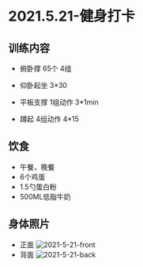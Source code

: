 # 2021.5.21-健身打卡
## 训练内容

- 俯卧撑 
65个 4组

- 仰卧起坐
3*30

- 平板支撑
1组动作 3*1min

- 蹲起
4组动作 4*15

## 饮食
- 午餐，晚餐
- 6个鸡蛋
- 1.5勺蛋白粉
- 500ML低脂牛奶

## 身体照片
- 正面
![2021-5-21-front](https://ipfs.io/ipfs/Qmb5VHhYwthZDecB2cuqvXT6EMbkMDDT8y1Qd23B7LzoAA/2021-5-21-workout-front.jpeg)
- 背面
![2021-5-21-back](https://ipfs.io/ipfs/Qmb5VHhYwthZDecB2cuqvXT6EMbkMDDT8y1Qd23B7LzoAA/2021-5-21-workout-back.jpeg)
